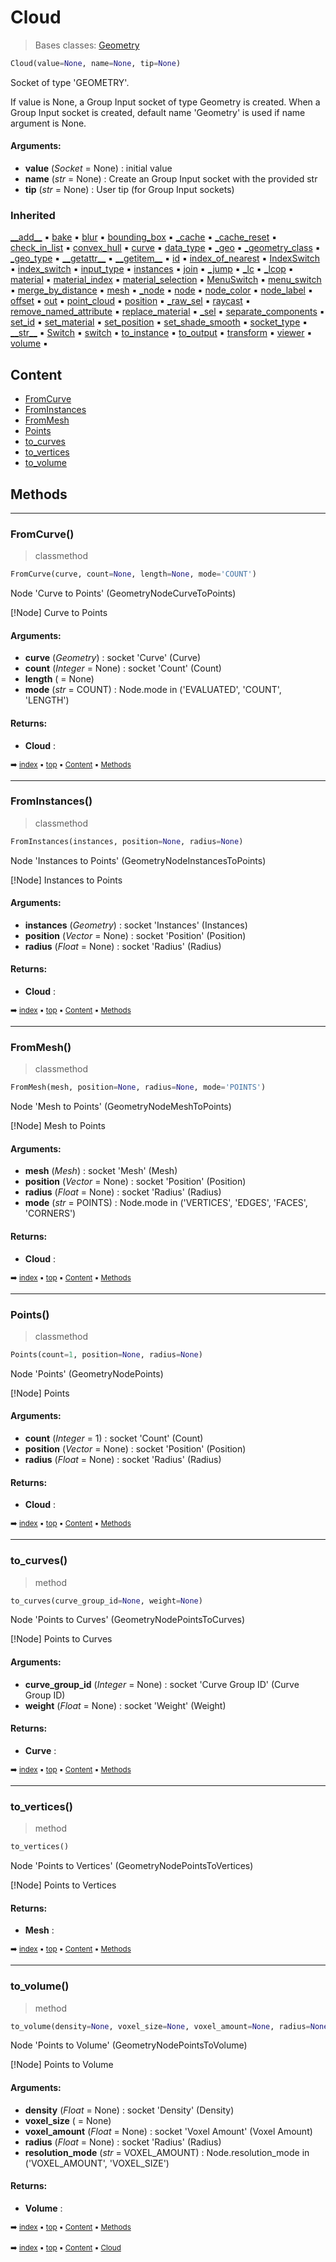 # Cloud

> Bases classes: [Geometry](geono-geome-geometry.md)

``` python
Cloud(value=None, name=None, tip=None)
```

Socket of type 'GEOMETRY'.

If value is None, a Group Input socket of type Geometry is created.
When a Group Input socket is created, default name 'Geometry' is used if name argument is None.

#### Arguments:
- **value** (_Socket_ = None) : initial value
- **name** (_str_ = None) : Create an Group Input socket with the provided str
- **tip** (_str_ = None) : User tip (for Group Input sockets)

### Inherited

[\_\_add__](geono-geome-geometry.md#__add__) :black_small_square: [bake](geono-geome-geometry.md#bake) :black_small_square: [blur](geono-socke-socket.md#blur) :black_small_square: [bounding_box](geono-geome-geometry.md#bounding_box) :black_small_square: [\_cache](geono-socke-nodecache.md#_cache) :black_small_square: [\_cache_reset](geono-socke-nodecache.md#_cache_reset) :black_small_square: [check_in_list](geono-socke-socket.md#check_in_list) :black_small_square: [convex_hull](geono-geome-geometry.md#convex_hull) :black_small_square: [curve](geono-geome-geometry.md#curve) :black_small_square: [data_type](geono-socke-socket.md#data_type) :black_small_square: [\_geo](geono-geome-geometry.md#_geo) :black_small_square: [\_geometry_class](geono-socke-socket.md#_geometry_class) :black_small_square: [\_geo_type](geono-geome-geobase.md#_geo_type) :black_small_square: [\_\_getattr__](geono-socke-socket.md#__getattr__) :black_small_square: [\_\_getitem__](geono-geome-geobase.md#__getitem__) :black_small_square: [id](geono-geome-geobase.md#id) :black_small_square: [index_of_nearest](geono-geome-geometry.md#index_of_nearest) :black_small_square: [IndexSwitch](geono-socke-socket.md#indexswitch) :black_small_square: [index_switch](geono-socke-socket.md#index_switch) :black_small_square: [input_type](geono-socke-socket.md#input_type) :black_small_square: [instances](geono-geome-geometry.md#instances) :black_small_square: [join](geono-geome-geometry.md#join) :black_small_square: [\_jump](geono-socke-socket.md#_jump) :black_small_square: [\_lc](geono-socke-socket.md#_lc) :black_small_square: [\_lcop](geono-socke-socket.md#_lcop) :black_small_square: [material](geono-geome-geobase.md#material) :black_small_square: [material_index](geono-geome-geobase.md#material_index) :black_small_square: [material_selection](geono-geome-geobase.md#material_selection) :black_small_square: [MenuSwitch](geono-socke-socket.md#menuswitch) :black_small_square: [menu_switch](geono-socke-socket.md#menu_switch) :black_small_square: [merge_by_distance](geono-geome-geometry.md#merge_by_distance) :black_small_square: [mesh](geono-geome-geometry.md#mesh) :black_small_square: [\_node](geono-geome-geometry.md#_node) :black_small_square: [node](geono-socke-socket.md#node) :black_small_square: [node_color](geono-socke-socket.md#node_color) :black_small_square: [node_label](geono-socke-socket.md#node_label) :black_small_square: [offset](geono-geome-geobase.md#offset) :black_small_square: [out](geono-socke-socket.md#out) :black_small_square: [point_cloud](geono-geome-geometry.md#point_cloud) :black_small_square: [position](geono-geome-geobase.md#position) :black_small_square: [\_raw_sel](geono-geome-geobase.md#_raw_sel) :black_small_square: [raycast](geono-geome-geometry.md#raycast) :black_small_square: [remove_named_attribute](geono-geome-geometry.md#remove_named_attribute) :black_small_square: [replace_material](geono-geome-geobase.md#replace_material) :black_small_square: [\_sel](geono-geome-geobase.md#_sel) :black_small_square: [separate_components](geono-geome-geometry.md#separate_components) :black_small_square: [set_id](geono-geome-geometry.md#set_id) :black_small_square: [set_material](geono-geome-geometry.md#set_material) :black_small_square: [set_position](geono-geome-geometry.md#set_position) :black_small_square: [set_shade_smooth](geono-geome-geometry.md#set_shade_smooth) :black_small_square: [socket_type](geono-socke-socket.md#socket_type) :black_small_square: [\_\_str__](geono-socke-socket.md#__str__) :black_small_square: [Switch](geono-socke-socket.md#switch) :black_small_square: [switch](geono-socke-socket.md#switch) :black_small_square: [to_instance](geono-geome-geometry.md#to_instance) :black_small_square: [to_output](geono-socke-socket.md#to_output) :black_small_square: [transform](geono-geome-geometry.md#transform) :black_small_square: [viewer](geono-geome-geometry.md#viewer) :black_small_square: [volume](geono-geome-geometry.md#volume) :black_small_square:

## Content

- [FromCurve](geono-geome-cloud.md#fromcurve)
- [FromInstances](geono-geome-cloud.md#frominstances)
- [FromMesh](geono-geome-cloud.md#frommesh)
- [Points](geono-geome-cloud.md#points)
- [to_curves](geono-geome-cloud.md#to_curves)
- [to_vertices](geono-geome-cloud.md#to_vertices)
- [to_volume](geono-geome-cloud.md#to_volume)

## Methods



----------
### FromCurve()

> classmethod

``` python
FromCurve(curve, count=None, length=None, mode='COUNT')
```

Node 'Curve to Points' (GeometryNodeCurveToPoints)

[!Node] Curve to Points

#### Arguments:
- **curve** (_Geometry_) : socket 'Curve' (Curve)
- **count** (_Integer_ = None) : socket 'Count' (Count)
- **length** ( = None)
- **mode** (_str_ = COUNT) : Node.mode in ('EVALUATED', 'COUNT', 'LENGTH')



#### Returns:
- **Cloud** :

<sub>:arrow_right: [index](index.md) :black_small_square: [top](#cloud) :black_small_square: [Content](#content) :black_small_square: [Methods](geono-geome-cloud.md#methods)</sub>

----------
### FromInstances()

> classmethod

``` python
FromInstances(instances, position=None, radius=None)
```

Node 'Instances to Points' (GeometryNodeInstancesToPoints)

[!Node] Instances to Points

#### Arguments:
- **instances** (_Geometry_) : socket 'Instances' (Instances)
- **position** (_Vector_ = None) : socket 'Position' (Position)
- **radius** (_Float_ = None) : socket 'Radius' (Radius)



#### Returns:
- **Cloud** :

<sub>:arrow_right: [index](index.md) :black_small_square: [top](#cloud) :black_small_square: [Content](#content) :black_small_square: [Methods](geono-geome-cloud.md#methods)</sub>

----------
### FromMesh()

> classmethod

``` python
FromMesh(mesh, position=None, radius=None, mode='POINTS')
```

Node 'Mesh to Points' (GeometryNodeMeshToPoints)

[!Node] Mesh to Points

#### Arguments:
- **mesh** (_Mesh_) : socket 'Mesh' (Mesh)
- **position** (_Vector_ = None) : socket 'Position' (Position)
- **radius** (_Float_ = None) : socket 'Radius' (Radius)
- **mode** (_str_ = POINTS) : Node.mode in ('VERTICES', 'EDGES', 'FACES', 'CORNERS')



#### Returns:
- **Cloud** :

<sub>:arrow_right: [index](index.md) :black_small_square: [top](#cloud) :black_small_square: [Content](#content) :black_small_square: [Methods](geono-geome-cloud.md#methods)</sub>

----------
### Points()

> classmethod

``` python
Points(count=1, position=None, radius=None)
```

Node 'Points' (GeometryNodePoints)

[!Node] Points

#### Arguments:
- **count** (_Integer_ = 1) : socket 'Count' (Count)
- **position** (_Vector_ = None) : socket 'Position' (Position)
- **radius** (_Float_ = None) : socket 'Radius' (Radius)



#### Returns:
- **Cloud** :

<sub>:arrow_right: [index](index.md) :black_small_square: [top](#cloud) :black_small_square: [Content](#content) :black_small_square: [Methods](geono-geome-cloud.md#methods)</sub>

----------
### to_curves()

> method

``` python
to_curves(curve_group_id=None, weight=None)
```

Node 'Points to Curves' (GeometryNodePointsToCurves)

[!Node] Points to Curves

#### Arguments:
- **curve_group_id** (_Integer_ = None) : socket 'Curve Group ID' (Curve Group ID)
- **weight** (_Float_ = None) : socket 'Weight' (Weight)



#### Returns:
- **Curve** :

<sub>:arrow_right: [index](index.md) :black_small_square: [top](#cloud) :black_small_square: [Content](#content) :black_small_square: [Methods](geono-geome-cloud.md#methods)</sub>

----------
### to_vertices()

> method

``` python
to_vertices()
```

Node 'Points to Vertices' (GeometryNodePointsToVertices)

[!Node] Points to Vertices

#### Returns:
- **Mesh** :

<sub>:arrow_right: [index](index.md) :black_small_square: [top](#cloud) :black_small_square: [Content](#content) :black_small_square: [Methods](geono-geome-cloud.md#methods)</sub>

----------
### to_volume()

> method

``` python
to_volume(density=None, voxel_size=None, voxel_amount=None, radius=None, resolution_mode='VOXEL_AMOUNT')
```

Node 'Points to Volume' (GeometryNodePointsToVolume)

[!Node] Points to Volume

#### Arguments:
- **density** (_Float_ = None) : socket 'Density' (Density)
- **voxel_size** ( = None)
- **voxel_amount** (_Float_ = None) : socket 'Voxel Amount' (Voxel Amount)
- **radius** (_Float_ = None) : socket 'Radius' (Radius)
- **resolution_mode** (_str_ = VOXEL_AMOUNT) : Node.resolution_mode in ('VOXEL_AMOUNT', 'VOXEL_SIZE')



#### Returns:
- **Volume** :

<sub>:arrow_right: [index](index.md) :black_small_square: [top](#cloud) :black_small_square: [Content](#content) :black_small_square: [Methods](geono-geome-cloud.md#methods)</sub>

<sub>:arrow_right: [index](index.md) :black_small_square: [top](#cloud) :black_small_square: [Content](#content) :black_small_square: [Cloud](geono-geome-cloud.md)</sub>